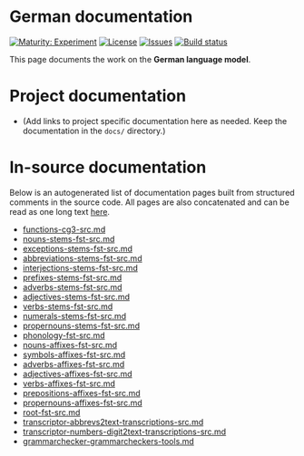 # German documentation

[![Maturity: Experiment](https://img.shields.io/badge/Maturity-Experiment-black.svg)](https://giellalt.github.io/MaturityClassification.html)
[![License](https://img.shields.io/github/license/giellalt/lang-deu)](https://raw.githubusercontent.com/giellalt/lang-deu/main/LICENSE)
[![Issues](https://img.shields.io/github/issues/giellalt/lang-deu)](https://github.com/giellalt/lang-deu/issues)
[![Build status](https://github.com/giellalt/lang-deu/workflows/Speller%20CI+CD/badge.svg)](https://github.com/giellalt/lang-deu/actions)

This page documents the work on the **German language model**. 

# Project documentation

* (Add links to project specific documentation here as needed. Keep the documentation in the `docs/` directory.)

# In-source documentation

Below is an autogenerated list of documentation pages built from structured comments in the source code. All pages are also concatenated and can be read as one long text [here](deu.md).
* [functions-cg3-src.md](functions-cg3-src.md)
* [nouns-stems-fst-src.md](nouns-stems-fst-src.md)
* [exceptions-stems-fst-src.md](exceptions-stems-fst-src.md)
* [abbreviations-stems-fst-src.md](abbreviations-stems-fst-src.md)
* [interjections-stems-fst-src.md](interjections-stems-fst-src.md)
* [prefixes-stems-fst-src.md](prefixes-stems-fst-src.md)
* [adverbs-stems-fst-src.md](adverbs-stems-fst-src.md)
* [adjectives-stems-fst-src.md](adjectives-stems-fst-src.md)
* [verbs-stems-fst-src.md](verbs-stems-fst-src.md)
* [numerals-stems-fst-src.md](numerals-stems-fst-src.md)
* [propernouns-stems-fst-src.md](propernouns-stems-fst-src.md)
* [phonology-fst-src.md](phonology-fst-src.md)
* [nouns-affixes-fst-src.md](nouns-affixes-fst-src.md)
* [symbols-affixes-fst-src.md](symbols-affixes-fst-src.md)
* [adverbs-affixes-fst-src.md](adverbs-affixes-fst-src.md)
* [adjectives-affixes-fst-src.md](adjectives-affixes-fst-src.md)
* [verbs-affixes-fst-src.md](verbs-affixes-fst-src.md)
* [prepositions-affixes-fst-src.md](prepositions-affixes-fst-src.md)
* [propernouns-affixes-fst-src.md](propernouns-affixes-fst-src.md)
* [root-fst-src.md](root-fst-src.md)
* [transcriptor-abbrevs2text-transcriptions-src.md](transcriptor-abbrevs2text-transcriptions-src.md)
* [transcriptor-numbers-digit2text-transcriptions-src.md](transcriptor-numbers-digit2text-transcriptions-src.md)
* [grammarchecker-grammarcheckers-tools.md](grammarchecker-grammarcheckers-tools.md)
